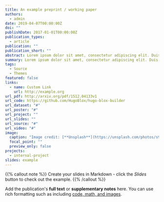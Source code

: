 ```yaml
---
title: An example preprint / working paper
authors:
  - admin
date: 2019-04-07T00:00:00Z
doi: ""
publishDate: 2017-01-01T00:00:00Z
publication_types:
  - article
publication: ""
publication_short: ""
abstract: Lorem ipsum dolor sit amet, consectetur adipiscing elit. Duis posuere tellus ac convallis placerat. Proin tincidunt magna sed ex sollicitudin condimentum. Sed ac faucibus dolor, scelerisque sollicitudin nisi. Cras purus urna, suscipit quis sapien eu, pulvinar tempor diam. Quisque risus orci, mollis id ante sit amet, gravida egestas nisl. Sed ac tempus magna. Proin in dui enim. Donec condimentum, sem id dapibus fringilla, tellus enim condimentum arcu, nec volutpat est felis vel metus. Vestibulum sit amet erat at nulla eleifend gravida.
summary: Lorem ipsum dolor sit amet, consectetur adipiscing elit. Duis posuere tellus ac convallis placerat. Proin tincidunt magna sed ex sollicitudin condimentum.
tags:
  - Source
  - Themes
featured: false
links:
  - name: Custom Link
    url: http://example.org
url_pdf: http://arxiv.org/pdf/1512.04133v1
url_code: https://github.com/HugoBlox/hugo-blox-builder
url_dataset: "#"
url_poster: "#"
url_project: ""
url_slides: ""
url_source: "#"
url_video: "#"
image:
  caption: "Image credit: [**Unsplash**](https://unsplash.com/photos/s9CC2SKySJM)"
  focal_point: ""
  preview_only: false
projects:
  - internal-project
slides: example
---
```


{{% callout note %}}
Create your slides in Markdown - click the *Slides* button to check out the example.
{{% /callout %}}

Add the publication's **full text** or **supplementary notes** here. You can use rich formatting such as including [code, math, and images](https://docs.hugoblox.com/content/writing-markdown-latex/).
